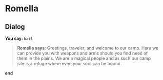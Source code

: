 # Romella


## Dialog

**You say:** `hail`



>**Romella says:** Greetings, traveler, and welcome to our camp. Here we can provide you with weapons and arms should you find need of them in the plains. We are a magical people and as such our camp site is a refuge where even your soul can be bound.

end

